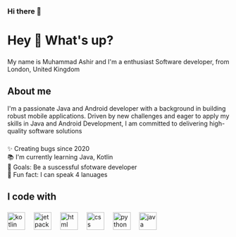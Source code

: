 ### Hi there 👋

<h1 align="left">Hey 👋 What's up?</h1>

###

<p align="left">My name is Muhammad Ashir  and I'm a enthusiast Software developer, from London, United Kingdom </p>

###

<h2 align="left">About me</h2>
 I'm a passionate Java and Android developer with a background in building robust mobile applications. Driven by new challenges and eager to apply my skills in Java and Android Development, I am committed to delivering high-quality software solutions


###

<p align="left">✨ Creating bugs since 2020<br>📚 I'm currently learning Java, Kotlin<br>🎯 Goals: Be a suscessful sfotware developer <br>🎲 Fun fact: I can speak 4 lanuages </p>

###

<h2 align="left">I code with</h2>

###


<div align="left">
  <img src="https://cdn.jsdelivr.net/gh/devicons/devicon/icons/kotlin/kotlin-original.svg" height="40" alt="kotlin logo"  />
  <img width="12" />
 <img src="https://img.shields.io/badge/Jetpack%20Compose-4285F4.svg?style=for-the-badge&logo=Jetpack-Compose&logoColor=white" height="40" alt="jetpack compose logo" />
  <img width="12" />
  <img src="https://cdn.jsdelivr.net/gh/devicons/devicon/icons/html5/html5-original.svg" height="40" alt="html logo"  />
  <img width="12" />
  <img src="https://cdn.jsdelivr.net/gh/devicons/devicon/icons/css3/css3-original.svg" height="40" alt="css logo"  />
  <img width="12" />
  <img src="https://cdn.jsdelivr.net/gh/devicons/devicon/icons/python/python-original.svg" height="40" alt="python logo"  />
  <img width="12" />
  <img src="https://cdn.jsdelivr.net/gh/devicons/devicon/icons/java/java-original.svg" height="40" alt="java logo"  />
</div>

###

<!--
**Ashi0066/Ashi0066** is a ✨ _special_ ✨ repository because its `README.md` (this file) appears on your GitHub profile.

Here are some ideas to get you started:

- 🔭 I’m currently working on ...
- 🌱 I’m currently learning ...
- 👯 I’m looking to collaborate on ...
- 🤔 I’m looking for help with ...
- 💬 Ask me about ...
- 📫 How to reach me: ...
- 😄 Pronouns: ...
- ⚡ Fun fact: ...
-->
